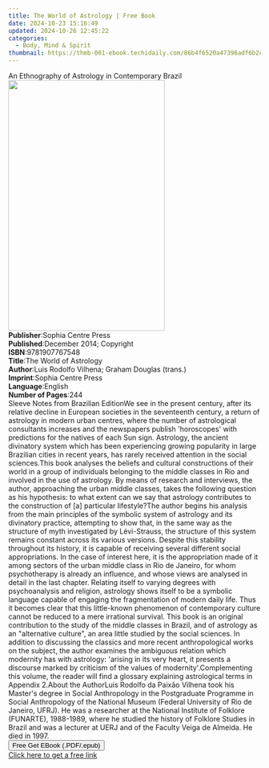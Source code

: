 ```yaml
---
title: The World of Astrology | Free Book
date: 2024-10-23 15:16:49
updated: 2024-10-26 12:45:22
categories:
  - Body, Mind & Spirit
thumbnail: https://thmb-001-ebook.techidaily.com/86b4f6520a47396adf6b2c5c4b5eac6c5ca26c1c08742aadca92a97aef8a6c18.jpg
---
```

<main id="book-container">
  <div class="flex flex-col">
    <div class="book-brief flex-1 py-6 px-4 sm:p-6 md:py-10 md:px-8">
      <!-- brief-->
      <div class="book-brief-main">
        An Ethnography of Astrology in Contemporary Brazil
      </div>
    </div>
    <div
      class="book-meta-info flex-1 grid gap-4 col-start-1 col-end-3 row-start-1 sm:mb-6 sm:grid-cols-4 lg:gap-6 lg:col-start-2 lg:row-end-6 lg:row-span-6 lg:mb-0"
    >
      <div
        class="book-meta-info-left place-content-center mt-4 p-4 text-sm leading-6 col-start-2 col-span-2 dark:text-slate-400"
      >
        <img
          class="w-full h-500 object-cover rounded-lg sm:h-255 sm:col-span-2 lg:col-span-full"
          src="https://img-001-ebook.techidaily.com/2ec1c8af8af2e5b9d9bfe736481b5fe6a14c0bd8dd49a5a815a1afabdbd62ea2.jpg"
          alt=""
          width="312"
          height="500"
        />
      </div>
      <div
        class="book-meta-info-right mt-2 col-start-1 row-start-2 col-span-3 self-center"
      >
        <!-- meta data  -->
        <div class="flex flex-col px-4 md:px-8">
          <div class="flex-1">
            <strong>Publisher</strong>:<span class="px-2"
              >Sophia Centre Press</span
            >
          </div>
          <div class="flex-1">
            <strong>Published</strong>:<span class="px-2"
              >December 2014; Copyright</span
            >
          </div>
          <div class="flex-1">
            <strong>ISBN</strong>:<span class="px-2">9781907767548</span>
          </div>
          <div class="flex-1">
            <strong>Title</strong>:<span class="px-2"
              >The World of Astrology</span
            >
          </div>
          <div class="flex-1">
            <strong>Author</strong>:<span class="px-2"
              >Luis Rodolfo Vilhena; Graham Douglas (trans.)</span
            >
          </div>
          <div class="flex-1">
            <strong>Imprint</strong>:<span class="px-2"
              >Sophia Centre Press</span
            >
          </div>
          <div class="flex-1">
            <strong>Language</strong>:<span class="px-2">English</span>
          </div>
          <div class="flex-1">
            <strong>Number of Pages</strong>:<span class="px-2">244</span>
          </div>
        </div>
      </div>
    </div>
    <div class="book-description flex-1 py-6 px-4 sm:p-6 md:py-10 md:px-8">
      <div class="book-description-main">
        <div accordion-content="" id="description">
          Sleeve Notes from Brazilian EditionWe see in the present century,
          after its relative decline in European societies in the seventeenth
          century, a return of astrology in modern urban centres, where the
          number of astrological consultants increases and the newspapers
          publish 'horoscopes' with predictions for the natives of each Sun
          sign. Astrology, the ancient divinatory system which has been
          experiencing growing popularity in large Brazilian cities in recent
          years, has rarely received attention in the social sciences.This book
          analyses the beliefs and cultural constructions of their world in a
          group of individuals belonging to the middle classes in Rio and
          involved in the use of astrology. By means of research and interviews,
          the author, approaching the urban middle classes, takes the following
          question as his hypothesis: to what extent can we say that astrology
          contributes to the construction of [a] particular lifestyle?The author
          begins his analysis from the main principles of the symbolic system of
          astrology and its divinatory practice, attempting to show that, in the
          same way as the structure of myth investigated by Lévi-Strauss, the
          structure of this system remains constant across its various versions.
          Despite this stability throughout its history, it is capable of
          receiving several different social appropriations. In the case of
          interest here, it is the appropriation made of it among sectors of the
          urban middle class in Rio de Janeiro, for whom psychotherapy is
          already an influence, and whose views are analysed in detail in the
          last chapter. Relating itself to varying degrees with psychoanalysis
          and religion, astrology shows itself to be a symbolic language capable
          of engaging the fragmentation of modern daily life. Thus it becomes
          clear that this little-known phenomenon of contemporary culture cannot
          be reduced to a mere irrational survival. This book is an original
          contribution to the study of the middle classes in Brazil, and of
          astrology as an "alternative culture", an area little studied by the
          social sciences. In addition to discussing the classics and more
          recent anthropological works on the subject, the author examines the
          ambiguous relation which modernity has with astrology: 'arising in its
          very heart, it presents a discourse marked by criticism of the values
          of modernity'.Complementing this volume, the reader will find a
          glossary explaining astrological terms in Appendix 2.About the
          AuthorLuis Rodolfo da Paixão Vilhena took his Master's degree in
          Social Anthropology in the Postgraduate Programme in Social
          Anthropology of the National Museum (Federal University of Rio de
          Janeiro, UFRJ). He was a researcher at the National Institute of
          Folklore (FUNARTE), 1988-1989, where he studied the history of
          Folklore Studies in Brazil and was a lecturer at UERJ and of the
          Faculty Veiga de Almeida. He died in 1997.
        </div>
        <div class="accordion-fader"></div>
      </div>
    </div>
    <div class="book-excerpts flex-1 py-6 px-4 sm:p-6 md:py-10 md:px-8"></div>
    <div
      class="book-about-author flex-1 py-6 px-4 sm:p-6 md:py-10 md:px-8"
    ></div>
    <div class="book-free-get flex-1 py-6 px-4 sm:p-6 md:py-10 md:px-8">
      <button
        id="btn-free-get"
        class="bg-blue-500 hover:bg-blue-700 text-white font-bold py-2 px-4 rounded"
      >
        Free Get EBook (.PDF/.epub)
      </button>
      <div id="countdown-display" class="px-2 text-lg mt-2"></div>
      <a
        id="free-link"
        class="hidden bg-blue-500 hover:bg-blue-700 text-white font-bold py-2 px-4 rounded"
        href="https://www.ebooks.com/en-us/book/209873746/the-world-of-astrology/luis-rodolfo-vilhena/"
        target="_blank"
        >Click here to get a free link</a
      >
    </div>
    <script>
      let countdownTime = 0;
      let countdownInterval = null;
      document
        .getElementById('btn-free-get')
        .addEventListener('click', startCountdown);
      function startCountdown() {
        countdownTime = new Date().getTime() + 60000 * 3;
        countdownInterval = setInterval(updateCountdown, 1000);
        document.getElementById('btn-free-get').disabled = true;
        document
          .getElementById('btn-free-get')
          .classList.add('bg-gray-500', 'cursor-not-allowed');
      }
      function updateCountdown() {
        let currentTime = new Date().getTime();
        let timeLeft = countdownTime - currentTime;
        let secondsLeft = Math.floor(timeLeft / 1000);
        document.getElementById('countdown-display').innerHTML =
          `Remaining time: ${secondsLeft} seconds.`;
        if (secondsLeft <= 0) {
          clearInterval(countdownInterval);
          document.getElementById('btn-free-get').classList.add('hidden');
          document.getElementById('free-link').classList.remove('hidden');
          document.getElementById('countdown-display').innerHTML = '';
        }
      }
    </script>
  </div>
</main>
